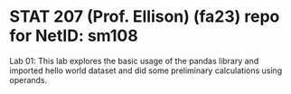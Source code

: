 # STAT 207 (Prof. Ellison) (fa23) repo for NetID: sm108

Lab 01: This lab explores the basic usage of the pandas library and imported hello world dataset and did some preliminary calculations using operands.
